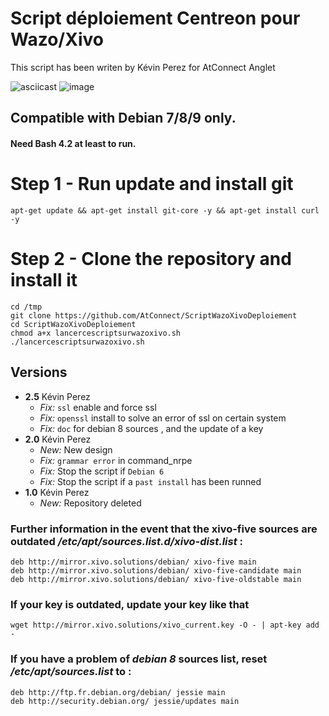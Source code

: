 # Script déploiement Centreon pour Wazo/Xivo

This script has been writen by Kévin Perez for AtConnect Anglet

![asciicast](http://www.atconnect.net/images/header/logo.png)
![image](https://image.noelshack.com/fichiers/2019/17/3/1556112297-telechargement.png)

## Compatible with Debian 7/8/9 only.
#### Need Bash 4.2 at least to run.

# Step 1 - Run update and install git
```
apt-get update && apt-get install git-core -y && apt-get install curl -y

```
# Step 2 - Clone the repository and install it
```
cd /tmp
git clone https://github.com/AtConnect/ScriptWazoXivoDeploiement
cd ScriptWazoXivoDeploiement
chmod a+x lancercescriptsurwazoxivo.sh
./lancercescriptsurwazoxivo.sh
```


## Versions
- **2.5** Kévin Perez
  - *Fix:* `ssl` enable and force ssl
  - *Fix:* `openssl` install to solve an error of ssl on certain system
  - *Fix:* `doc` for debian 8 sources , and the update of a key
- **2.0** Kévin Perez
  - *New:* New design
  - *Fix:* `grammar error` in command_nrpe  
  - *Fix:* Stop the script if `Debian 6`
  - *Fix:* Stop the script if a `past install` has been runned
- **1.0** Kévin Perez
  - *New:* Repository deleted


### Further information in the event that the xivo-five sources are outdated */etc/apt/sources.list.d/xivo-dist.list* :
```
deb http://mirror.xivo.solutions/debian/ xivo-five main
deb http://mirror.xivo.solutions/debian/ xivo-five-candidate main
deb http://mirror.xivo.solutions/debian/ xivo-five-oldstable main
```

### If your key is outdated, update your key like that
```
wget http://mirror.xivo.solutions/xivo_current.key -O - | apt-key add -
```

### If you have a problem of *debian 8* sources list, reset */etc/apt/sources.list* to :
```
deb http://ftp.fr.debian.org/debian/ jessie main
deb http://security.debian.org/ jessie/updates main
```
